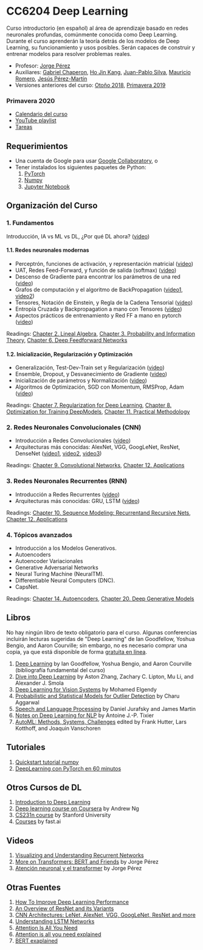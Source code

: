 # CC6204 Deep Learning

Curso introductorio (en español) al área de aprendizaje basado en redes neuronales profundas, comúnmente conocida como Deep Learning. Durante el curso aprenderán la teoría detrás de los modelos de Deep Learning, su funcionamiento y usos posibles. Serán capaces de construir y entrenar modelos para resolver problemas reales.

* Profesor: [Jorge Pérez](https://users.dcc.uchile.cl/~jperez/)
* Auxiliares: [Gabriel Chaperon](https://github.com/gchaperon), [Ho Jin Kang](https://github.com/hojink1996), [Juan-Pablo Silva](https://github.com/juanpablos), [Mauricio Romero](https://github.com/fluowhy), [Jesús Pérez-Martín](https://jssprz.github.io/)
* Versiones anteriores del curso: [Otoño 2018](versiones_anteriores/2018), [Primavera 2019](versiones_anteriores/2019)

### Primavera 2020
* [Calendario del curso](2020/calendar.md)
* [YouTube playlist](https://www.youtube.com/playlist?list=PLBjZ-ginWc1e0_Dp4heHglsjJmacV_F20)
* [Tareas](2020/tareas/README.md)

## Requerimientos
- Una cuenta de Google para usar [Google Collaboratory](https://colab.research.google.com/), o
- Tener instalados los siguientes paquetes de Python:
    1. [PyTorch](https://pytorch.org/)
    2. [Numpy](https://numpy.org/)
    3. [Jupyter Notebook](https://jupyter.org/install)

## Organización del Curso

### 1. Fundamentos

Introducción, IA vs ML vs DL, ¿Por qué DL ahora? ([video](https://www.youtube.com/watch?v=BASByOlqqkc&list=PLBjZ-ginWc1e0_Dp4heHglsjJmacV_F20&index=1))

#### 1.1. Redes neuronales modernas

* Perceptrón, funciones de activación, y representación matricial ([video](https://www.youtube.com/watch?v=mDCxK2Pu0mA&list=PLBjZ-ginWc1e0_Dp4heHglsjJmacV_F20&index=2))
* UAT, Redes Feed-Forward, y función de salida (softmax) ([video](https://www.youtube.com/watch?v=eV-N1ozcZrk&list=PLBjZ-ginWc1e0_Dp4heHglsjJmacV_F20&index=3))
* Descenso de Gradiente para encontrar los parámetros de una red ([video](https://www.youtube.com/watch?v=G4dnRSSC6Kw))
* Grafos de computación y el algoritmo de BackPropagation ([video1](https://www.youtube.com/watch?v=1EUAoM1EhM0), [video2](https://www.youtube.com/watch?v=Gp2rY7LvTyQ))
* Tensores, Notación de Einstein, y Regla de la Cadena Tensorial ([video](https://www.youtube.com/watch?v=pLUNS_tK-K8))
* Entropía Cruzada y Backpropagation a mano con Tensores ([video](https://www.youtube.com/watch?v=e_1lis8ByyI))
* Aspectos prácticos de entrenamiento y Red FF a mano en pytorch ([video](https://www.youtube.com/watch?v=y6aD4WG-rOw))

Readings: [Chapter 2. Lineal Algebra](http://www.deeplearningbook.org/contents/linear_algebra.html), [Chapter 3. Probability and Information Theory](http://www.deeplearningbook.org/contents/prob.html), [Chapter 6. Deep Feedforward Networks](http://www.deeplearningbook.org/contents/mlp.html)

#### 1.2. Inicialización, Regularización y Optimización

* Generalización, Test-Dev-Train set y Regularización ([video](https://www.youtube.com/watch?v=5gAJeY-HHtg))
* Ensemble, Dropout, y Desvanecimiento de Gradiente ([video](https://www.youtube.com/watch?v=4cJlTns7noE))
* Inicialización de parámetros y Normalización ([video](https://www.youtube.com/watch?v=izOwC2my1Kw))
* Algoritmos de Optimización, SGD con Momentum, RMSProp, Adam ([video](https://www.youtube.com/watch?v=FBsiDndtdVg))

Readings: [Chapter 7. Regularization for Deep Learning](http://www.deeplearningbook.org/contents/regularization.html), [Chapter 8. Optimization for Training DeepModels](http://www.deeplearningbook.org/contents/optimization.html), [Chapter 11. Practical Methodology](http://www.deeplearningbook.org/contents/guidelines.html)

### 2. Redes Neuronales Convolucionales (CNN)

* Introducción a Redes Convolucionales ([video](https://www.youtube.com/watch?v=vSHSmiKiiDw))
* Arquitecturas más conocidas: AlexNet, VGG, GoogLeNet, ResNet, DenseNet ([video1](https://www.youtube.com/watch?v=ju7nKaFaFvc), [video2](https://www.youtube.com/watch?v=AxWG1aLWODE), [video3](https://www.youtube.com/watch?v=C7S7wBsg2KE))

Readings: [Chapter 9. Convolutional Networks](http://www.deeplearningbook.org/contents/convnets.html), [Chapter 12. Applications](http://www.deeplearningbook.org/contents/applications.html)

### 3. Redes Neuronales Recurrentes (RNN)

* Introducción a Redes Recurrentes ([video](https://www.youtube.com/watch?v=yHzflmQ9EoY))
* Arquitecturas más conocidas: GRU, LSTM ([video](https://www.youtube.com/watch?v=Bcy_no-u_BM))

Readings: [Chapter 10. Sequence Modeling: Recurrentand Recursive Nets](http://www.deeplearningbook.org/contents/rnn.html), [Chapter 12. Applications](http://www.deeplearningbook.org/contents/applications.html)

### 4. Tópicos avanzados

* Introducción a los Modelos Generativos.
* Autoencoders
* Autoencoder Variacionales
* Generative Adversarial Networks
* Neural Turing Machine (NeuralTM).
* Differentiable Neural Computers (DNC).
* CapsNet.

Readings: [Chapter 14. Autoencoders](http://www.deeplearningbook.org/contents/autoencoders.html), [Chapter 20. Deep Generative Models](http://www.deeplearningbook.org/contents/generative_models.html)

## Libros
No hay ningún libro de texto obligatorio para el curso. Algunas conferencias incluirán lecturas sugeridas de "Deep Learning" de Ian Goodfellow, Yoshua Bengio, and Aaron Courville; sin embargo, no es necesario comprar una copia, ya que está disponible de forma [gratuita en línea](http://www.deeplearningbook.org/).

1. [Deep Learning](http://www.deeplearningbook.org/) by Ian Goodfellow, Yoshua Bengio, and Aaron Courville (bibliografía fundamental del curso)
2. [Dive into Deep Learning](https://d2l.ai/) by Aston Zhang, Zachary C. Lipton, Mu Li, and Alexander J. Smola
3. [Deep Learning for Vision Systems](https://livebook.manning.com/book/grokking-deep-learning-for-computer-vision/deep-learning-for-vision-systems/7) by Mohamed Elgendy
4. [Probabilistic and Statistical Models for Outlier Detection](https://www.springer.com/cda/content/document/cda_downloaddocument/9783319475776-c1.pdf?SGWID=0-0-45-1597574-p180317591) by Charu Aggarwal
5. [Speech and Language Processing](https://web.stanford.edu/~jurafsky/slp3/ed3book.pdf) by Daniel Jurafsky and James Martin
6. [Notes on Deep Learning for NLP](https://arxiv.org/abs/1808.09772) by Antoine J.-P. Tixier
7. [AutoML: Methods, Systems, Challenges](https://www.automl.org/book/) edited by Frank Hutter, Lars Kotthoff, and Joaquin Vanschoren

## Tutoriales
1. [Quickstart tutorial numpy](https://docs.scipy.org/doc/numpy-dev/user/quickstart.html)
2. [DeepLearning con PyTorch en 60 minutos](http://pytorch.org/tutorials/beginner/deep_learning_60min_blitz.html)

## Otros Cursos de DL
1. [Introduction to Deep Learning](http://introtodeeplearning.com/)
2. [Deep learning course on Coursera](https://www.coursera.org/specializations/deep-learning) by Andrew Ng
3. [CS231n course](http://cs231n.stanford.edu/) by Stanford University
4. [Courses](http://www.fast.ai/) by fast.ai

## Videos
1. [Visualizing and Understanding Recurrent Networks](https://skillsmatter.com/skillscasts/6611-visualizing-and-understanding-recurrent-networks)
2. [More on Transformers: BERT and Friends](https://tv.vera.com.uy/video/55388) by Jorge Pérez
3. [Atención neuronal y el transformer](https://www.youtube.com/watch?v=4cY1H-QVlZM) by Jorge Pérez

## Otras Fuentes
1. [How To Improve Deep Learning Performance](https://machinelearningmastery.com/improve-deep-learning-performance/)
2. [An Overview of ResNet and its Variants](https://towardsdatascience.com/an-overview-of-resnet-and-its-variants-5281e2f56035)
2. [CNN Architectures: LeNet, AlexNet, VGG, GoogLeNet, ResNet and more](https://medium.com/@sidereal/cnns-architectures-lenet-alexnet-vgg-googlenet-resnet-and-more-666091488df5)
3. [Understanding LSTM Networks](http://colah.github.io/posts/2015-08-Understanding-LSTMs/)
4. [Attention Is All You Need](https://arxiv.org/abs/1706.03762)
5. [Attention is all you need explained](http://mlexplained.com/2017/12/29/attention-is-all-you-need-explained/)
6. [BERT exaplained](http://mlexplained.com/2019/01/07/paper-dissected-bert-pre-training-of-deep-bidirectional-transformers-for-language-understanding-explained/)
